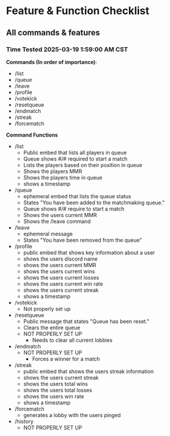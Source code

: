 # Feature & Function Checklist

## All commands & features

### Time Tested 2025-03-19 1:59:00 AM CST

**Commands (In order of importance)**:
- /list
- /queue
- /leave
- /profile
- /votekick
- /resetqueue
- /endmatch
- /streak
- /forcematch

**Command Functions**
- /list
  - Public embed that lists all players in queue
  - Queue shows #/# required to start a match
  - Lists the players based on their position in queue
  - Shows the players MMR
  - Shows the players time in queue
  - shows a timestamp
- /queue
  - ephemeral embed that lists the queue status
  - States "You have been added to the matchmaking queue."
  - Queue shows #/# require to start a match
  - Shows the users current MMR
  - Shows the /leave command
- /leave
  - ephemeral message
  - States "You have been removed from the queue"
- /profile
  - public embed that shows key information about a user
  - shows the users discord name
  - shows the users current MMR
  - shows the users current wins
  - shows the users current losses
  - shows the users current win rate
  - shows the users current streak
  - shows a timestamp
- /votekick
  - Not properly set up
- /resetqueue
  - Public message that states "Queue has been reset."
  - Clears the entire queue
  - NOT PROPERLY SET UP
    - Needs to clear all current lobbies
- /endmatch
  - NOT PROPERLY SET UP
    - Forces a winner for a match
- /streak
  - public embed that shows the users streak information
  - shows the users current streak
  - shows the users total wins
  - shows the users total losses
  - shows the users win rate
  - shows a timestamp
- /forcematch
  - generates a lobby with the users pinged
- /history
  - NOT PROPERLY SET UP
